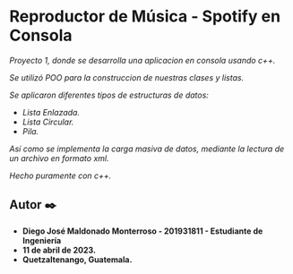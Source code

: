 # Reproductor de Música - Spotify en Consola

_Proyecto 1, donde se desarrolla una aplicacion en consola usando c++._

_Se utilizó POO para la construccion de nuestras clases y listas._

_Se aplicaron diferentes tipos de estructuras de datos:_

* _Lista Enlazada._
* _Lista Circular._
* _Pila._

_Así como se implementa la carga masiva de datos, mediante la lectura de un archivo en formato xml._

_Hecho puramente con c++._

## Autor ✒️

* **Diego José Maldonado Monterroso - 201931811 - Estudiante de Ingeniería**
* **11 de abril de 2023.** 
* **Quetzaltenango, Guatemala.** 